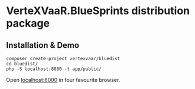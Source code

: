 # VerteXVaaR.BlueSprints distribution package

## Installation & Demo

```
composer create-project vertexvaar/bluedist
cd bluedist/
php -S localhost:8080 -t app/public/
```

Open [localhost:8000](http://localhost:8080) in four favourite browser.

